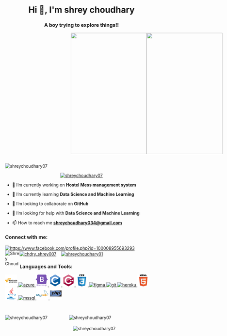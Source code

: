 <h1 align="center">Hi 👋, I'm shrey choudhary</h1>
<h3 align="center">A boy trying to explore things!!</h3>
<div   style="display: flex;">
  &nbsp&nbsp&nbsp&nbsp&nbsp&nbsp&nbsp&nbsp&nbsp&nbsp&nbsp&nbsp&nbsp&nbsp&nbsp&nbsp&nbsp&nbsp&nbsp&nbsp&nbsp&nbsp&nbsp&nbsp&nbsp&nbsp&nbsp&nbsp&nbsp&nbsp&nbsp&nbsp&nbsp&nbsp&nbsp&nbsp&nbsp&nbsp&nbsp&nbsp&nbsp&nbsp&nbsp&nbsp&nbsp&nbsp&nbsp&nbsp&nbsp&nbsp&nbsp&nbsp&nbsp&nbsp&nbsp
      <img src="https://user-images.githubusercontent.com/101063354/167688689-ccf46f05-dbef-4b8c-97c9-dfe4bdf9855c.jpg" height="400" width="250" >
      <img src="https://user-images.githubusercontent.com/101063354/167689814-c2e6afca-600b-4c1e-8a71-8827e9c48979.jpg" height="400" width="250">
</div>
<br>

<p align="left"> <img src="https://komarev.com/ghpvc/?username=shreychoudhary07&label=Profile%20views&color=0e75b6&style=flat" alt="shreychoudhary07" /> </p>

<a href="https://github.com/ryo-ma/github-profile-trophy"><center><img src="https://github-profile-trophy.vercel.app/?username=shreychoudhary07" alt="shreychoudhary07" /></a></center>

- 🔭 I’m currently working on **Hostel Mess management system**

- 🌱 I’m currently learning **Data Science and Machine Learning**

- 👯 I’m looking to collaborate on **GitHub**

- 🤝 I’m looking for help with **Data Science and Machine Learning**

- 📫 How to reach me **shreychoudhary034@gmail.com**

<h3 align="left">Connect with me:</h3>
<p align="left">
  <a href="https://fb.com/profile.php?id=100008955693293" target="blank"><img align="center" src="https://raw.githubusercontent.com/rahuldkjain/github-profile-readme-generator/master/src/images/icons/Social/facebook.svg" alt="https://www.facebook.com/profile.php?id=100008955693293" height="48" width="48" /></a>&nbsp&nbsp&nbsp
<a href="https://instagram.com/chdry_shrey007" target="blank"><img align="center" src="https://raw.githubusercontent.com/rahuldkjain/github-profile-readme-generator/master/src/images/icons/Social/instagram.svg" alt="chdry_shrey007" height="48" width="48" /></a>&nbsp&nbsp&nbsp
<a href="https://www.hackerrank.com/shreychoudhary01" target="blank"><img align="center" src="https://raw.githubusercontent.com/rahuldkjain/github-profile-readme-generator/master/src/images/icons/Social/hackerrank.svg" alt="shreychoudhary01" height="48" width="48" /></a>
  <a href="mailto:shreychoudhary034@gmail.com">
    <img align="left" alt="Shrey Choudhary | Gmail" width="48px" height="48px" src="https://github.com/TheDudeThatCode/TheDudeThatCode/blob/master/Assets/Gmail.svg" />
  </a>
</p>

<h3 align="left">Languages and Tools:</h3>
<p align="left"> <a href="https://aws.amazon.com" target="_blank" rel="noreferrer"> <img src="https://raw.githubusercontent.com/devicons/devicon/master/icons/amazonwebservices/amazonwebservices-original-wordmark.svg" alt="aws" width="40" height="40"/> </a> <a href="https://azure.microsoft.com/en-in/" target="_blank" rel="noreferrer"> <img src="https://www.vectorlogo.zone/logos/microsoft_azure/microsoft_azure-icon.svg" alt="azure" width="40" height="40"/> </a> <a href="https://getbootstrap.com" target="_blank" rel="noreferrer"> <img src="https://raw.githubusercontent.com/devicons/devicon/master/icons/bootstrap/bootstrap-plain-wordmark.svg" alt="bootstrap" width="40" height="40"/> </a> <a href="https://www.cprogramming.com/" target="_blank" rel="noreferrer"> <img src="https://raw.githubusercontent.com/devicons/devicon/master/icons/c/c-original.svg" alt="c" width="40" height="40"/> </a> <a href="https://www.w3schools.com/cpp/" target="_blank" rel="noreferrer"> <img src="https://raw.githubusercontent.com/devicons/devicon/master/icons/cplusplus/cplusplus-original.svg" alt="cplusplus" width="40" height="40"/> </a> <a href="https://www.w3schools.com/css/" target="_blank" rel="noreferrer"> <img src="https://raw.githubusercontent.com/devicons/devicon/master/icons/css3/css3-original-wordmark.svg" alt="css3" width="40" height="40"/> </a> <a href="https://www.figma.com/" target="_blank" rel="noreferrer"> <img src="https://www.vectorlogo.zone/logos/figma/figma-icon.svg" alt="figma" width="40" height="40"/> </a> <a href="https://git-scm.com/" target="_blank" rel="noreferrer"> <img src="https://www.vectorlogo.zone/logos/git-scm/git-scm-icon.svg" alt="git" width="40" height="40"/> </a> <a href="https://heroku.com" target="_blank" rel="noreferrer"> <img src="https://www.vectorlogo.zone/logos/heroku/heroku-icon.svg" alt="heroku" width="40" height="40"/> </a> <a href="https://www.w3.org/html/" target="_blank" rel="noreferrer"> <img src="https://raw.githubusercontent.com/devicons/devicon/master/icons/html5/html5-original-wordmark.svg" alt="html5" width="40" height="40"/> </a> <a href="https://www.java.com" target="_blank" rel="noreferrer"> <img src="https://raw.githubusercontent.com/devicons/devicon/master/icons/java/java-original.svg" alt="java" width="40" height="40"/> </a> <a href="https://www.microsoft.com/en-us/sql-server" target="_blank" rel="noreferrer"> <img src="https://www.svgrepo.com/show/303229/microsoft-sql-server-logo.svg" alt="mssql" width="40" height="40"/> </a> <a href="https://www.mysql.com/" target="_blank" rel="noreferrer"> <img src="https://raw.githubusercontent.com/devicons/devicon/master/icons/mysql/mysql-original-wordmark.svg" alt="mysql" width="40" height="40"/> </a> <a href="https://www.php.net" target="_blank" rel="noreferrer"> <img src="https://raw.githubusercontent.com/devicons/devicon/master/icons/php/php-original.svg" alt="php" width="40" height="40"/> </a> </p>
<br><br>
<div style="flex">
  <img src="https://github-readme-stats.vercel.app/api/top-langs?username=shreychoudhary07&show_icons=true&locale=en&layout=compact" alt="shreychoudhary07" />
  &nbsp&nbsp&nbsp&nbsp&nbsp&nbsp&nbsp&nbsp&nbsp&nbsp&nbsp&nbsp&nbsp&nbsp&nbsp&nbsp
  <img src="https://github-readme-stats.vercel.app/api?username=shreychoudhary07&show_icons=true&locale=en" alt="shreychoudhary07" />
  <br><br>
</div>
<div>
&nbsp&nbsp&nbsp&nbsp&nbsp&nbsp&nbsp&nbsp&nbsp&nbsp&nbsp&nbsp&nbsp&nbsp&nbsp&nbsp&nbsp&nbsp&nbsp&nbsp&nbsp&nbsp&nbsp&nbsp&nbsp&nbsp&nbsp&nbsp&nbsp&nbsp&nbsp&nbsp&nbsp&nbsp&nbsp&nbsp&nbsp&nbsp&nbsp&nbsp&nbsp&nbsp&nbsp&nbsp&nbsp&nbsp&nbsp&nbsp&nbsp&nbsp&nbsp&nbsp&nbsp&nbsp&nbsp&nbsp
<img align="center" src="https://github-readme-streak-stats.herokuapp.com/?user=shreychoudhary07&" alt="shreychoudhary07" />
</div>
